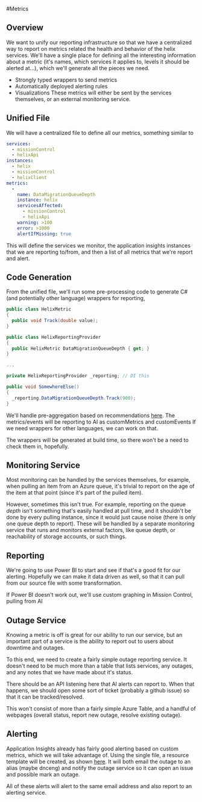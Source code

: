 #Metrics

## Overview
We want to unify our reporting infrastructure so that we have a centralized way to report on metrics related the health and behavior of the helix services.
We'll have a single place for defining all the interesting information about a metric (it's names, which services it applies to, levels it should be alerted at...),
which we'll generate all the pieces we need.
  * Strongly typed wrappers to send metrics
  * Automatically deployed alerting rules
  * Visualizations
These metrics will either be sent by the services themselves, or an external monitoring service.

## Unified File
We will have a centralized file to define all our metrics, something similar to 
``` YAML
services:
  - missionControl
  - helixApi
instances:
  - helix
  - missionControl
  - helixClient
metrics:
  -
    name: DataMigrationQueueDepth
    instance: helix
    servicesAffected:
      - missionControl
      - helixApi
    warning: >100
    error: >1000
    alertIfMissing: true

```
This will define the services we monitor, the application insights instances that we are reporting to/from, and then a list of all metrics that
we're report and alert.

## Code Generation
From the unified file, we'll run some pre-processing code to generate C# (and potentially other language) wrappers for reporting,
``` C#
public class HelixMetric
{
  public void Track(double value);
}

public class HelixReportingProvider
{
  public HelixMetric DataMigrationQueueDepth { get; }
}

...

private HelixReportingProvider _reporting; // DI this

public void SomewhereElse()
{
  _reporting.DataMigrationQueueDepth.Track(900);
}
```

We'll handle pre-aggregation based on recommendations
[here](https://docs.microsoft.com/en-us/azure/application-insights/app-insights-api-custom-events-metrics#trackmetric).
The metrics/events will be reporting to AI as customMetrics and customEvents
If we need wrappers for other languages, we can work on that.

The wrappers will be generated at build time, so there won't be a need to check them in, hopefully.

## Monitoring Service
Most monitoring can be handled by the services themselves, for example, when pulling an item from an Azure queue, it's trivial
to report on the age of the item at that point (since it's part of the pulled item).

However, sometimes this isn't true. For example, reporting on the queue _depth_ isn't something that's easily handled at pull time,
and it shouldn't be done by every pulling instance, since it would just cause noise (there is only one queue depth to report).
These will be handled by a separate monitoring service that runs and monitors external factors, like queue depth,
or reachability of storage accounts, or such things.

## Reporting
We're going to use Power BI to start and see if that's a good fit for our alerting. Hopefully we can make it data
driven as well, so that it can pull from our source file with some transformation.

If Power BI doesn't work out, we'll use custom graphing in Mission Control, pulling from AI

## Outage Service
Knowing a metric is off is great for our ability to run our service, but an important part of a service is the ability
to report out to users about downtime and outages.

To this end, we need to create a fairly simple outage reporting service. It doesn't need to be much more than
a table that lists services, any outages, and any notes that we have made about it's status.

There should be an API listening here that AI alerts can report to. When that happens, we should open
some sort of ticket (probably a github issue) so that it can be tracked/resolved.

This won't consist of more than a fairly simple Azure Table, and a handful of webpages (overall status,
report new outage, resolve existing outage).

## Alerting
Application Insights already has fairly good alerting based on custom metrics, which we will take advantage of.
Using the single file, a resource template will be created, as shown
[here](https://docs.microsoft.com/en-us/azure/monitoring-and-diagnostics/monitoring-enable-alerts-using-template).
It will both email the outage to an alias (maybe dnceng) and notify the outage service so it can open an issue
and possible mark an outage.

All of these alerts will alert to the same email address and also report to an alerting service.
